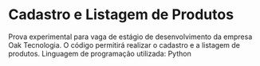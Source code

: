 # Cadastro e Listagem de Produtos
Prova experimental para vaga de estágio de desenvolvimento da empresa Oak Tecnologia.
O código permitirá realizar o cadastro e a listagem de produtos.
Linguagem de programação utilizada: Python
